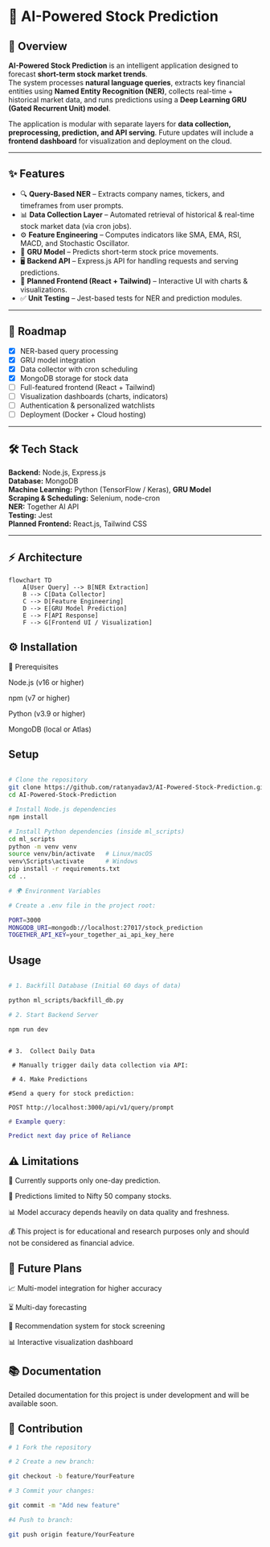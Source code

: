 # 🚀 AI-Powered Stock Prediction  

## 📌 Overview  
**AI-Powered Stock Prediction** is an intelligent application designed to forecast **short-term stock market trends**.  
The system processes **natural language queries**, extracts key financial entities using **Named Entity Recognition (NER)**, collects real-time + historical market data, and runs predictions using a **Deep Learning GRU (Gated Recurrent Unit) model**.  

The application is modular with separate layers for **data collection, preprocessing, prediction, and API serving**. Future updates will include a **frontend dashboard** for visualization and deployment on the cloud.  

---

## ✨ Features  

- 🔍 **Query-Based NER** – Extracts company names, tickers, and timeframes from user prompts.  
- 📊 **Data Collection Layer** – Automated retrieval of historical & real-time stock market data (via cron jobs).  
- ⚙️ **Feature Engineering** – Computes indicators like SMA, EMA, RSI, MACD, and Stochastic Oscillator.  
- 🤖 **GRU Model** – Predicts short-term stock price movements.  
- 🖥️ **Backend API** – Express.js API for handling requests and serving predictions.  
- 🎨 **Planned Frontend (React + Tailwind)** – Interactive UI with charts & visualizations.  
- ✅ **Unit Testing** – Jest-based tests for NER and prediction modules.  

---

## 📍 Roadmap  

- [x] NER-based query processing  
- [x] GRU model integration  
- [x] Data collector with cron scheduling  
- [x] MongoDB storage for stock data  
- [ ] Full-featured frontend (React + Tailwind)  
- [ ] Visualization dashboards (charts, indicators)  
- [ ] Authentication & personalized watchlists  
- [ ] Deployment (Docker + Cloud hosting)  

---

## 🛠️ Tech Stack  

**Backend:** Node.js, Express.js  
**Database:** MongoDB  
**Machine Learning:** Python (TensorFlow / Keras), **GRU Model**  
**Scraping & Scheduling:** Selenium, node-cron  
**NER:** Together AI API  
**Testing:** Jest  
**Planned Frontend:** React.js, Tailwind CSS  

---

## ⚡ Architecture  

```mermaid
flowchart TD
    A[User Query] --> B[NER Extraction]
    B --> C[Data Collector]
    C --> D[Feature Engineering]
    D --> E[GRU Model Prediction]
    E --> F[API Response]
    F --> G[Frontend UI / Visualization]
```

## ⚙️ Installation

🔧 Prerequisites

Node.js (v16 or higher)

npm (v7 or higher)

Python (v3.9 or higher)

MongoDB (local or Atlas)

## Setup
```bash

# Clone the repository
git clone https://github.com/ratanyadav3/AI-Powered-Stock-Prediction.git
cd AI-Powered-Stock-Prediction

# Install Node.js dependencies
npm install

# Install Python dependencies (inside ml_scripts)
cd ml_scripts
python -m venv venv
source venv/bin/activate   # Linux/macOS
venv\Scripts\activate      # Windows
pip install -r requirements.txt
cd ..

# 🌍 Environment Variables

# Create a .env file in the project root:

PORT=3000
MONGODB_URI=mongodb://localhost:27017/stock_prediction
TOGETHER_API_KEY=your_together_ai_api_key_here

```

## Usage 
```bash

# 1. Backfill Database (Initial 60 days of data)

python ml_scripts/backfill_db.py

# 2. Start Backend Server

npm run dev

```
```http

# 3.  Collect Daily Data

 # Manually trigger daily data collection via API:

 # 4. Make Predictions

#Send a query for stock prediction:

POST http://localhost:3000/api/v1/query/prompt
```
``` lua
# Example query:

Predict next day price of Reliance
```

## ⚠️ Limitations

📅 Currently supports only one-day prediction.

🏦 Predictions limited to Nifty 50 company stocks.

📊 Model accuracy depends heavily on data quality and freshness.

💰 This project is for educational and research purposes only and should not be considered as financial advice.


## 🔮 Future Plans

📈 Multi-model integration for higher accuracy

⏳ Multi-day forecasting

🧠 Recommendation system for stock screening

📊 Interactive visualization dashboard

## 📚 Documentation

Detailed documentation for this project is under development and will be available soon.


## 🤝 Contribution
```bash
# 1 Fork the repository

# 2 Create a new branch:

git checkout -b feature/YourFeature

# 3 Commit your changes:

git commit -m "Add new feature"

#4 Push to branch:

git push origin feature/YourFeature

```
